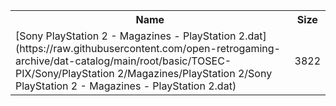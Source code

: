 <table>
<tr><th>Name</th><th>Size</th></tr>
<tr><td>[Sony PlayStation 2 - Magazines - PlayStation 2.dat](https://raw.githubusercontent.com/open-retrogaming-archive/dat-catalog/main/root/basic/TOSEC-PIX/Sony/PlayStation 2/Magazines/PlayStation 2/Sony PlayStation 2 - Magazines - PlayStation 2.dat)</td><td>3822</td></tr>
</table>
